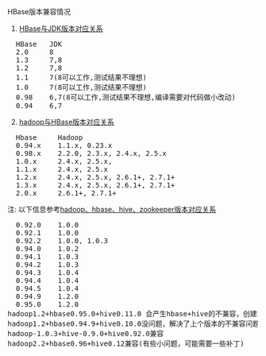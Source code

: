 HBase版本兼容情况

1. [HBase与JDK版本对应关系](http://hbase.apache.org/book.html#basic.prerequisites)
<pre>
  HBase   JDK
  2.0     8
  1.3     7,8
  1.2     7,8
  1.1     7(8可以工作,测试结果不理想)
  1.0     7(8可以工作,测试结果不理想)
  0.98    6,7(8可以工作,测试结果不理想,编译需要对代码做小改动)
  0.94    6,7
</pre>

2. [hadoop与HBase版本对应关系](http://hbase.apache.org/book.html#hadoop)
<pre>
  Hbase     Hadoop
  0.94.x    1.1.x, 0.23.x
  0.98.x    2.2.0, 2.3.x, 2.4.x, 2.5.x
  1.0.x     2.4.x, 2.5.x, 
  1.1.x     2.4.x, 2.5.x
  1.2.x     2.4.x, 2.5.x, 2.6.1+, 2.7.1+
  1.3.x     2.4.x, 2.5.x, 2.6.1+, 2.7.1+
  2.0.x     2.6.1+, 2.7.1+
</pre>
注: 以下信息参考[hadoop、hbase、hive、zookeeper版本对应关系](http://www.cnblogs.com/jingblogs/p/5500357.html)
<pre>
  0.92.0    1.0.0
  0.92.1    1.0.0
  0.92.2    1.0.0, 1.0.3
  0.94.0    1.0.2
  0.94.1    1.0.3
  0.94.2    1.0.3
  0.94.3    1.0.4
  0.94.4    1.0.4
  0.94.5    1.0.4
  0.94.9    1.2.0
  0.95.0    1.2.0
hadoop1.2+hbase0.95.0+hive0.11.0 会产生hbase+hive的不兼容，创建hive+hbase的关联表就会报pair对异常。
hadoop1.2+hbase0.94.9+hive0.10.0没问题，解决了上个版本的不兼容问题。
hadoop-1.0.3+hive-0.9.0+hive0.92.0兼容
hadoop2.2+hbase0.96+hive0.12兼容(有些小问题，可能需要一些补丁)
</pre>
